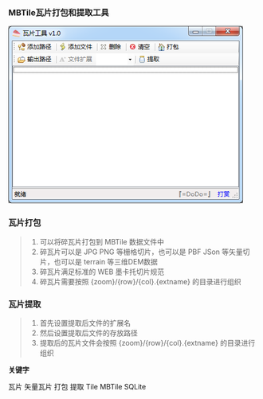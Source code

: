 ### MBTile瓦片打包和提取工具 ###

![](Screenshot/image01.png)

### 瓦片打包 ###

> 1. 可以将碎瓦片打包到 MBTile 数据文件中
> 2. 碎瓦片可以是 JPG PNG 等栅格切片，也可以是 PBF JSon 等矢量切片，也可以是 terrain 等三维DEM数据
> 3. 碎瓦片满足标准的 WEB 墨卡托切片规范
> 4. 碎瓦片需要按照  {zoom}/{row}/{col}.{extname} 的目录进行组织

### 瓦片提取 ###

> 1. 首先设置提取后文件的扩展名
> 2. 然后设置提取后文件的存放路径
> 3. 提取后的瓦片文件会按照 {zoom}/{row}/{col}.{extname} 的目录进行组织


**关键字**

瓦片 矢量瓦片 打包 提取 Tile MBTile SQLite  

